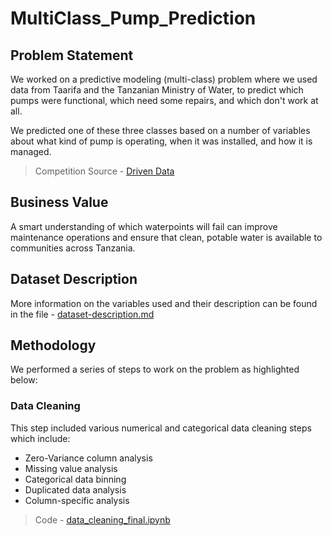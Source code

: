 # MultiClass_Pump_Prediction

## Problem Statement
We worked on a predictive modeling (multi-class) problem where we used data from Taarifa and the Tanzanian Ministry of Water, to predict which pumps were functional, which need some repairs, and which don't work at all. 

We predicted one of these three classes based on a number of variables about what kind of pump is operating, when it was installed, and how it is managed.

> Competition Source - [Driven Data](https://www.drivendata.org/competitions/7/pump-it-up-data-mining-the-water-table/page/23/)

## Business Value
A smart understanding of which waterpoints will fail can improve maintenance operations and ensure that clean, potable water is available to communities across Tanzania.

## Dataset Description
More information on the variables used and their description can be found in the file - [dataset-description.md](./dataset-description.md)

## Methodology
We performed a series of steps to work on the problem as highlighted below:

### Data Cleaning
This step included various numerical and categorical data cleaning steps which include:
- Zero-Variance column analysis
- Missing value analysis
- Categorical data binning
- Duplicated data analysis
- Column-specific analysis

> Code - [data_cleaning_final.ipynb](./src/data_cleaning_final.ipynb)


